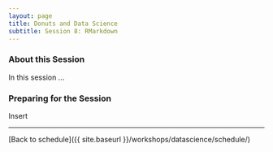 ```yaml
---
layout: page
title: Donuts and Data Science
subtitle: Session 8: RMarkdown
---
```


### About this Session

In this session ...

### Preparing for the Session

Insert

* * *

[Back to schedule]({{ site.baseurl }}/workshops/datascience/schedule/)